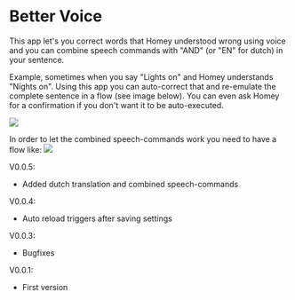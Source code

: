 # Better Voice
        
This app let's you correct words that Homey understood wrong using voice and you can combine speech commands with "AND" (or "EN" for dutch) in your sentence.

Example, sometimes when you say "Lights on" and Homey understands "Nights on". Using this app you can auto-correct that and re-emulate the complete sentence in a flow (see image below). You can even ask Homey for a confirmation if you don't want it to be auto-executed.

![](http://i.imgur.com/eLmhQsr.png)

In order to let the combined speech-commands work you need to have a flow like:
![](http://i.imgur.com/QCt25SE.png)


V0.0.5:

* Added dutch translation and combined speech-commands

V0.0.4:

* Auto reload triggers after saving settings

V0.0.3:

* Bugfixes

V0.0.1:

* First version
